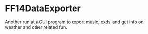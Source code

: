 # FF14DataExporter
Another run at a GUI program to export music, exds, and get info on weather and other related fun.
